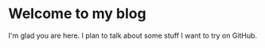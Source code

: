 # Welcome to my blog

I'm glad you are here. I plan to talk about some stuff I want to try on GitHub.
